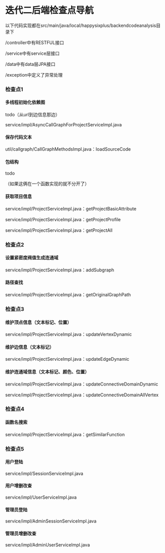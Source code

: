 # 迭代二后端检查点导航

以下代码实现都在src/main/java/local/happysixplus/backendcodeanalysis目录下

/controller中有RESTFUL接口

/service中有service层接口

/data中有data层JPA接口

/exception中定义了异常处理

### 检查点1

#### 多线程初始化依赖图

todo（从url到边信息那边）

service/impl/AsyncCallGraphForProjectServiceImpl.java

#### 保存代码文本

util/callgraph/CallGraphMethodsImpl.java：loadSourceCode

#### 包结构

todo

（如果这俩在一个函数实现的就不分开了）

#### 获取项目信息

service/impl/ProjectServiceImpl.java：getProjectBasicAttribute

service/impl/ProjectServiceImpl.java：getProjectProfile

service/impl/ProjectServiceImpl.java：getProjectAll



### 检查点2

#### 设置紧密度阀值生成连通域

service/impl/ProjectServiceImpl.java：addSubgraph

#### 路径查找

service/impl/ProjectServiceImpl.java：getOriginalGraphPath



### 检查点3

#### 维护顶点信息（文本标记、位置）

service/impl/ProjectServiceImpl.java：updateVertexDynamic

#### 维护边信息（文本标记）

service/impl/ProjectServiceImpl.java：updateEdgeDynamic

#### 维护连通域信息（文本标记、颜色、位置）

service/impl/ProjectServiceImpl.java：updateConnectiveDomainDynamic

service/impl/ProjectServiceImpl.java：updateConnectiveDomainAllVertex



### 检查点4

#### 函数名搜索

service/impl/ProjectServiceImpl.java：getSimilarFunction



### 检查点5

#### 用户登陆

service/impl/SessionServiceImpl.java

#### 用户增删改查

service/impl/UserServiceImpl.java

#### 管理员登陆

service/impl/AdminSessionServiceImpl.java

#### 管理员增删改查

service/impl/AdminUserServiceImpl.java
